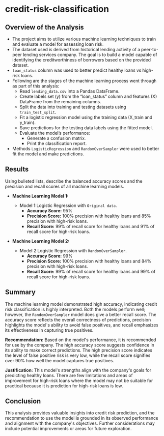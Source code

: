 # credit-risk-classification
## Overview of the Analysis

* The project aims to utilize various machine learning techniques to train and evaluate a model for assessing loan risk.
* The dataset used is derived from historical lending activity of a peer-to-peer lending services company. The goal is to build a model capable of identifying the creditworthiness of borrowers based on the provided dataset.
* `loan_status` column was used to better predict healthy loans vs high-risk loans.
* Following are the stages of the machine learning process went through as part of this analysis:
  - Read `lending_data.csv` into a Pandas DataFrame.
  - Create labels set (y) from the “loan_status” column and features (X) DataFrame from the remaining columns.
  - Split the data into training and testing datasets using `train_test_split`.
  - Fit a logistic regression model using the training data (X_train and y_train).
  - Save predictions for the testing data labels using the fitted model.
  - Evaluate the model’s performance:
    - Generate a confusion matrix.
    - Print the classification report.
* Methods `LogisticRegression` and `RandomOverSampler` were used to better fit the model and make predictions.

## Results

Using bulleted lists, describe the balanced accuracy scores and the precision and recall scores of all machine learning models.

* **Machine Learning Model 1:**
  * Model 1 Logistic Regression with `Original data`.
    - **Accuracy Score:** 95%
    - **Precision Score:** 100% precision with healthy loans and 85% precision with high-risk loans.
    - **Recall Score:** 99% of recall score for healthy loans and 91% of recall score for high-risk loans.

* **Machine Learning Model 2:**
  * Model 2 Logistic Regression with `RandomOverSampler`.
    - **Accuracy Score:** 99%
    - **Precision Score:** 100% precision with healthy loans and 84% precision with high-risk loans.
    - **Recall Score:** 99% of recall score for healthy loans and 99% of recall score for high-risk loans.

## Summary

The machine learning model demonstrated high accuracy, indicating credit risk classification is highly interpreted. Both the models perform well; however, the `RandomOverSampler` model does give a better recall score. The accuracy score reflects the overall correctness of predictions, precision highlights the model's ability to avoid false positives, and recall emphasizes its effectiveness in capturing true positives.

**Recommendation:**
Based on the model's performance, it is recommended for use by the company. The high accuracy score suggests confidence in its ability to make correct predictions. The high precision score indicates the level of false positive risk is very low, while the recall score signifies over 90% how well the model captures true positives.

**Justification:**
This model's strengths align with the company's goals for predicting healthy loans. There are few limitations and areas of improvement for high-risk loans where the model may not be suitable for practical because it is prediction for high-risk loans is low.

## Conclusion 

This analysis provides valuable insights into credit risk prediction, and the recommendation to use the model is grounded in its observed performance and alignment with the company's objectives. Further considerations may include potential improvements or areas for future exploration.
